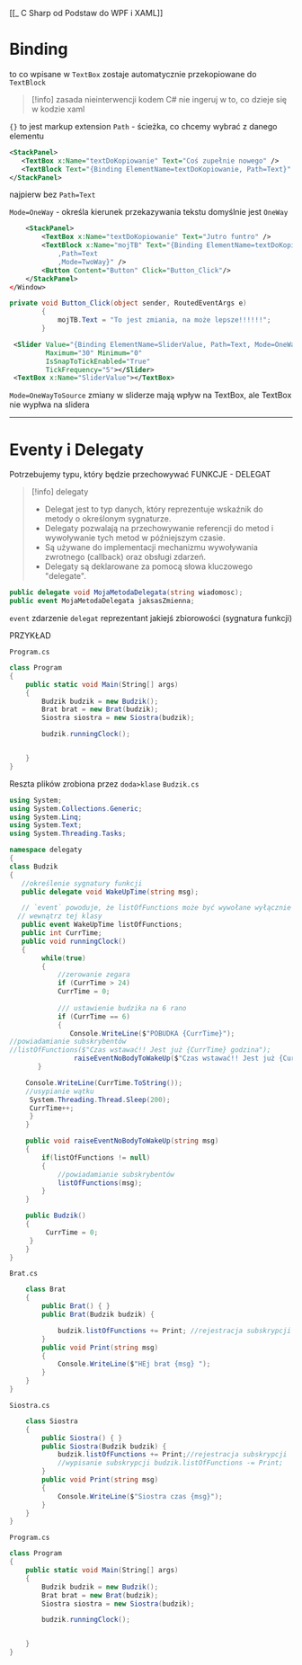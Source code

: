 [[_ C Sharp od Podstaw do WPF i XAML]]


# Binding
to co wpisane w `TextBox` zostaje automatycznie przekopiowane do `TextBlock`

>[!info] zasada nieinterwencji
>kodem C# nie ingeruj w to, co dzieje się w kodzie xaml

`{}` to jest markup extension
`Path` - ścieżka, co chcemy wybrać z danego elementu
```xml
<StackPanel>
   <TextBox x:Name="textDoKopiowanie" Text="Coś zupełnie nowego" />
   <TextBlock Text="{Binding ElementName=textDoKopiowanie, Path=Text}" TextWrapping="Wrap"  Height="80"/>
</StackPanel>
```
najpierw bez `Path=Text`

`Mode=OneWay` - określa kierunek przekazywania tekstu domyślnie jest `OneWay`
```xml
    <StackPanel>
        <TextBox x:Name="textDoKopiowanie" Text="Jutro funtro" />
        <TextBlock x:Name="mojTB" Text="{Binding ElementName=textDoKopiowanie
            ,Path=Text
            ,Mode=TwoWay}" />
        <Button Content="Button" Click="Button_Click"/>
    </StackPanel>
</Window>

```

```C#
private void Button_Click(object sender, RoutedEventArgs e)
        {
            mojTB.Text = "To jest zmiania, na może lepsze!!!!!!";
        }
```


```xml
 <Slider Value="{Binding ElementName=SliderValue, Path=Text, Mode=OneWayToSource}"
         Maximum="30" Minimum="0"
         IsSnapToTickEnabled="True"
         TickFrequency="5"></Slider>
 <TextBox x:Name="SliderValue"></TextBox>
```
`Mode=OneWayToSource` zmiany w sliderze mają wpływ na TextBox, ale TextBox nie wypłwa na slidera

---------------

# Eventy i Delegaty 
Potrzebujemy typu, który będzie przechowywać FUNKCJE - DELEGAT

>[!info] delegaty
> - Delegat jest to typ danych, który reprezentuje wskaźnik do metody o określonym sygnaturze.
> - Delegaty pozwalają na przechowywanie referencji do metod i wywoływanie tych metod w późniejszym czasie.
> - Są używane do implementacji mechanizmu wywoływania zwrotnego (callback) oraz obsługi zdarzeń.
> - Delegaty są deklarowane za pomocą słowa kluczowego "delegate".

```c#
public delegate void MojaMetodaDelegata(string wiadomosc);
public event MojaMetodaDelegata jaksasZmienna;
```

`event` zdarzenie
`delegat` reprezentant jakiejś zbiorowości (sygnatura funkcji)

PRZYKŁAD

`Program.cs`
```c#
class Program
{
    public static void Main(String[] args)
    {
        Budzik budzik = new Budzik();
        Brat brat = new Brat(budzik);
        Siostra siostra = new Siostra(budzik);

        budzik.runningClock();


    }
}
```


Reszta plików zrobiona przez `doda>klase`
`Budzik.cs`
```c#
using System;
using System.Collections.Generic;
using System.Linq;
using System.Text;
using System.Threading.Tasks;

namespace delegaty
{
class Budzik
{
   //określenie sygnatury funkcji
   public delegate void WakeUpTime(string msg);

   // `event` powoduje, że listOfFunctions może być wywołane wyłącznie
  // wewnątrz tej klasy
   public event WakeUpTime listOfFunctions;
   public int CurrTime;
   public void runningClock()
   {
        while(true)
        {
            //zerowanie zegara
            if (CurrTime > 24)
            CurrTime = 0;
                
            /// ustawienie budzika na 6 rano
            if (CurrTime == 6)
            {
               Console.WriteLine($"POBUDKA {CurrTime}");
//powiadamianie subskrybentów
//listOfFunctions($"Czas wstawać!! Jest już {CurrTime} godzina");
                raiseEventNoBodyToWakeUp($"Czas wstawać!! Jest już {CurrTime} godzina");
       }

	Console.WriteLine(CurrTime.ToString());
    //usypianie wątku
     System.Threading.Thread.Sleep(200);
     CurrTime++;
     }
    }

    public void raiseEventNoBodyToWakeUp(string msg)
    {
        if(listOfFunctions != null)
        {
            //powiadamianie subskrybentów
            listOfFunctions(msg);
        }
    }

    public Budzik()
    {
         CurrTime = 0;
     }
    }
}
```


`Brat.cs`
```c#
    class Brat
    {
        public Brat() { }
        public Brat(Budzik budzik) {

            budzik.listOfFunctions += Print; //rejestracja subskrypcji
        }
        public void Print(string msg)
        {
            Console.WriteLine($"HEj brat {msg} ");
        }
    }
}

```

`Siostra.cs`
```c#
    class Siostra
    {
        public Siostra() { }
        public Siostra(Budzik budzik) {
            budzik.listOfFunctions += Print;//rejestracja subskrypcji
            //wypisanie subskrypcji budzik.listOfFunctions -= Print;
        }
        public void Print(string msg)
        {
            Console.WriteLine($"Siostra czas {msg}");
        }
    }
}
```

`Program.cs`
```c#
class Program
{
    public static void Main(String[] args)
    {
        Budzik budzik = new Budzik();
        Brat brat = new Brat(budzik);
        Siostra siostra = new Siostra(budzik);

        budzik.runningClock();


    }
}

```
















